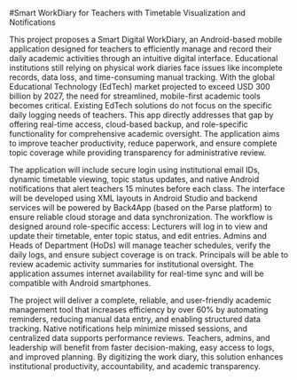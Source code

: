 #Smart WorkDiary for Teachers with Timetable Visualization and Notifications




This project proposes a Smart Digital WorkDiary, an Android-based mobile application designed for teachers
to efficiently manage and record their daily academic activities through an intuitive digital interface.
Educational institutions still relying on physical work diaries face issues like incomplete records, data loss,
and time-consuming manual tracking. With the global Educational Technology (EdTech) market projected
to exceed USD 300 billion by 2027, the need for streamlined, mobile-first academic tools becomes critical.
Existing EdTech solutions do not focus on the specific daily logging needs of teachers. This app directly
addresses that gap by offering real-time access, cloud-based backup, and role-specific functionality for
comprehensive academic oversight. The application aims to improve teacher productivity, reduce paperwork,
and ensure complete topic coverage while providing transparency for administrative review.

The application will include secure login using institutional email IDs, dynamic timetable viewing, topic
status updates, and native Android notifications that alert teachers 15 minutes before each class. The interface
will be developed using XML layouts in Android Studio and backend services will be powered by Back4App
(based on the Parse platform) to ensure reliable cloud storage and data synchronization. The workflow is
designed around role-specific access: Lecturers will log in to view and update their timetable, enter topic
status, and edit entries. Admins and Heads of Department (HoDs) will manage teacher schedules, verify the
daily logs, and ensure subject coverage is on track. Principals will be able to review academic activity
summaries for institutional oversight. The application assumes internet availability for real-time sync and
will be compatible with Android smartphones.

The project will deliver a complete, reliable, and user-friendly academic management tool that increases
efficiency by over 60% by automating reminders, reducing manual data entry, and enabling structured data
tracking. Native notifications help minimize missed sessions, and centralized data supports performance
reviews. Teachers, admins, and leadership will benefit from faster decision-making, easy access to logs, and
improved planning. By digitizing the work diary, this solution enhances institutional productivity,
accountability, and academic transparency.
